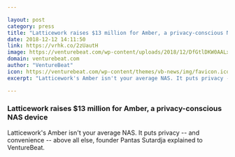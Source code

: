 ```yaml
---

layout: post
category: press
title: "Latticework raises $13 million for Amber, a privacy-conscious NAS device"
date: 2018-12-12 14:11:50
link: https://vrhk.co/2zUautH
image: https://venturebeat.com/wp-content/uploads/2018/12/DfGtlDKW0AALxnR.jpg?w=800
domain: venturebeat.com
author: "VentureBeat"
icon: https://venturebeat.com/wp-content/themes/vb-news/img/favicon.ico
excerpt: "Latticework's Amber isn't your average NAS. It puts privacy -- and convenience -- above all else, founder Pantas Sutardja explained to VentureBeat."

---
```


### Latticework raises $13 million for Amber, a privacy-conscious NAS device

Latticework's Amber isn't your average NAS. It puts privacy -- and convenience -- above all else, founder Pantas Sutardja explained to VentureBeat.